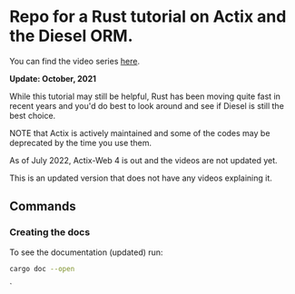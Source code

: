 # Repo for a Rust tutorial on Actix and the Diesel ORM.

You can find the video series
[here](https://www.youtube.com/playlist?list=PLBok0UdvO6519tl0LzER8w_J-0pcro7q9).

**Update: October, 2021**

While this tutorial may still be helpful, Rust has been moving quite fast in
recent years and you'd do best to look around and see if Diesel is still the
best choice.

NOTE that Actix is actively maintained and some of the codes may be deprecated
by the time you use them.

As of July 2022, Actix-Web 4 is out and the videos are not updated yet.

This is an updated version that does not have any videos explaining it.

## Commands

### Creating the docs

To see the documentation (updated) run:

```sh
cargo doc --open
```

`
